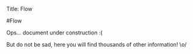 Title: Flow

#Flow

Ops... document under construction :(

But do not be sad, here you will find thousands of other information! \o/
